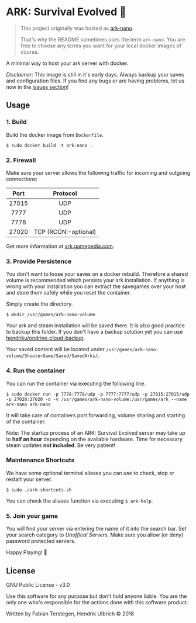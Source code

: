 # ARK: Survival Evolved 🦕

> This project originally was hosted as [ark-nano](https://github.com/FabianTe/ark-nano).
> 
> That's why the README sometimes uses the term `ark-nano`. You are free
> to choose any terms you want for your local docker images of course.

A minimal way to host your ark server with docker.

*Disclaimer:* This image is still in it's early days. Always backup your saves and configuration files. If you find any bugs or are having problems, let us now in the [issues section](https://github.com/FabianTe/ark-nano/issues)!

## Usage

### 1. Build

Build the docker image from `Dockerfile`.

```
$ sudo docker build -t ark-nano .
```

### 2. Firewall

Make sure your server allows the following traffic for incoming and outgoing connections:

|  Port |       Protocol       |
|:-----:|:--------------------:|
| 27015 |          UDP         |
|  7777 |          UDP         |
|  7778 |          UDP         |
| 27020 | TCP (RCON:-optional) |

Get more information at [ark.gamepedia.com](https://ark.gamepedia.com/Dedicated_Server_Setup#Network).

### 3. Provide Persistence

You don't want to loose your saves on a docker rebuild.
Therefore a shared volume is recommended which persists your ark installation.
If anything is wrong with your installation you can extract the savegames over your host
and store them safely while you reset the container.

Simply create the directory.

```
$ mkdir /usr/games/ark-nano-volume
```

Your ark and steam installation will be saved there. It is also good practice to
backup this folder. If you don't have a backup solution yet you can use
[hendriku/ondrive-cloud-backup](https://github.com/hendriku/onedrive-cloud-backup).

Your saved content will be located under `/usr/games/ark-nano-volume/ShooterGame/Saved/SavedArks/`.

### 4. Run the container

You can run the container via executing the following line.

```
$ sudo docker run -p 7778:7778/udp -p 7777:7777/udp -p 27015:27015/udp -p 27020:27020 -d -v /usr/games/ark-nano-volume:/usr/games/ark --name ark-nano ark-nano
```

It will take care of containers port forwarding, volume sharing and starting of the container.

Note: The startup process of an ARK: Survival Evolved server may take up to **half
an hour** depending on the available hardware. Time for necessary steam updates **not included**. Be very patient!

### Maintenance Shortcuts

We have some optional terminal aliases you can use to check, stop or restart your server.

```
$ sudo ./ark-shortcuts.sh
```

You can check the aliases function via executing `$ ark-help`.

### 5. Join your game

You will find your server via entering the name of it into the search bar.
Set your search category to *Unoffical Servers*.
Make sure you allow (or deny) password protected servers.

Happy Playing! 🦖

## License

GNU Public License - v3.0

Use this software for any purpose but don't hold anyone liable.
You are the only one who's responsible for the actions done with this software product.

Written by Fabian Terstegen, Hendrik Ulbrich © 2018
